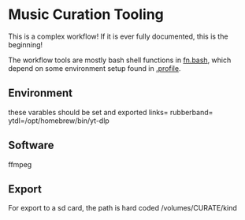 # Music Curation Tooling

This is a complex workflow! If it is ever fully documented,
this is the beginning!

The workflow tools are mostly bash shell functions in
[fn.bash](https://github.com/georgalis/pub/blob/master/sub/fn.bash),
which depend on some environment setup found in
[.profile](https://github.com/georgalis/pub/blob/master/skel/.profile).

## Environment

these varables should be set and exported
links=
rubberband=
ytdl=/opt/homebrew/bin/yt-dlp

## Software
ffmpeg

## Export
For export to a sd card, the path is hard coded /volumes/CURATE/kind




